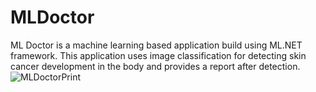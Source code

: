 # MLDoctor

ML Doctor is a machine learning based application build using ML.NET framework.
This application uses image classification for detecting skin cancer development in the body and provides a report after detection.![MLDoctorPrint](https://user-images.githubusercontent.com/51854903/147480208-2f879fa5-73c2-4a3d-bc08-f42210f78d85.jpg)
